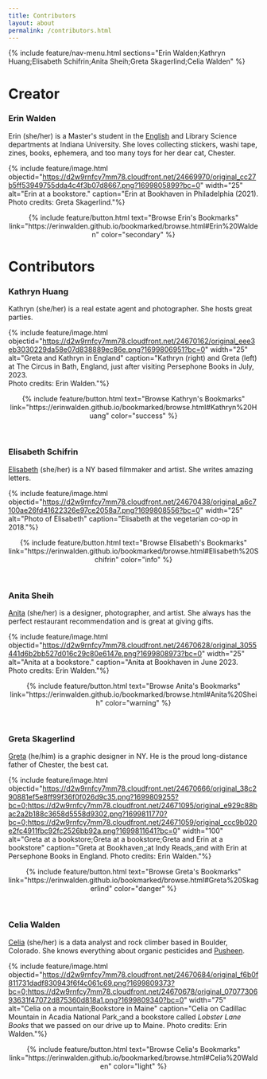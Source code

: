 ```yaml
---
title: Contributors
layout: about
permalink: /contributors.html
---
```

{% include feature/nav-menu.html sections="Erin Walden;Kathryn Huang;Elisabeth Schifrin;Anita Sheih;Greta Skagerlind;Celia Walden" %}

# **Creator**

### Erin Walden
Erin (she/her) is a Master's student in the [English](https://english.indiana.edu/about/graduate-students/index.html) and Library Science departments at Indiana University. She loves collecting stickers, washi tape, zines, books, ephemera, and too many toys for her dear cat, Chester.

{% include feature/image.html objectid="https://d2w9rnfcy7mm78.cloudfront.net/24669970/original_cc27b5ff53949755dda4c4f3b07d8667.png?1699805899?bc=0" width="25" alt="Erin at a bookstore." caption="Erin at Bookhaven in Philadelphia (2021).<br/>Photo credits: Greta Skagerlind."%}

<p style="text-align: center;">{% include feature/button.html text="Browse Erin's Bookmarks" link="https://erinwalden.github.io/bookmarked/browse.html#Erin%20Walden" color="secondary" %}</p>

# **Contributors**

### Kathryn Huang
Kathryn (she/her) is a real estate agent and photographer. She hosts great parties.

{% include feature/image.html objectid="https://d2w9rnfcy7mm78.cloudfront.net/24670162/original_eee3eb3030229da58e07d838889ec86e.png?1699806951?bc=0" width="25" alt="Greta and Kathryn in England" caption="Kathryn (right) and Greta (left) at The Circus in Bath, England, just after visiting Persephone Books in July, 2023.<br/>Photo credits: Erin Walden."%}

<p style="text-align: center;">{% include feature/button.html text="Browse Kathryn's Bookmarks" link="https://erinwalden.github.io/bookmarked/browse.html#Kathryn%20Huang" color="success" %}</p>

<br/>

### Elisabeth Schifrin
[Elisabeth](https://elisabethschifrin.cargo.site/) (she/her) is a NY based filmmaker and artist. She writes amazing letters.

{% include feature/image.html objectid="https://d2w9rnfcy7mm78.cloudfront.net/24670438/original_a6c7100ae26fd41622326e97ce2058a7.png?1699808556?bc=0" width="25" alt="Photo of Elisabeth" caption="Elisabeth at the vegetarian co-op in 2018."%}

<p style="text-align: center;">{% include feature/button.html text="Browse Elisabeth's Bookmarks" link="https://erinwalden.github.io/bookmarked/browse.html#Elisabeth%20Schifrin" color="info" %}</p>

<br/>

### Anita Sheih
[Anita](https://www.anitasheih.com/) (she/her) is a designer, photographer, and artist. She always has the perfect restaurant recommendation and is great at giving gifts.

{% include feature/image.html objectid="https://d2w9rnfcy7mm78.cloudfront.net/24670628/original_3055441d6b2bb527d016c29c80e6147e.png?1699808973?bc=0" width="25" alt="Anita at a bookstore." caption="Anita at Bookhaven in June 2023.<br/>Photo credits: Erin Walden."%}

<p style="text-align: center;">{% include feature/button.html text="Browse Anita's Bookmarks" link="https://erinwalden.github.io/bookmarked/browse.html#Anita%20Sheih" color="warning" %}</p>

<br/>

### Greta Skagerlind
[Greta](https://gskagerlind.com/) (he/him) is a graphic designer in NY. He is the proud long-distance father of Chester, the best cat.

{% include feature/image.html objectid="https://d2w9rnfcy7mm78.cloudfront.net/24670666/original_38c290881ef5e8ff99f36f0f026d9c35.png?1699809255?bc=0;https://d2w9rnfcy7mm78.cloudfront.net/24671095/original_e929c88bac2a2b188c3658d5558d9302.png?1699811770?bc=0;https://d2w9rnfcy7mm78.cloudfront.net/24671059/original_ccc9b020e2fc4911fbc92fc2526bb92a.png?1699811641?bc=0" width="100" alt="Greta at a bookstore;Greta at a bookstore;Greta and Erin at a bookstore" caption="Greta at Bookhaven,;at Indy Reads,;and with Erin at Persephone Books in England. Photo credits: Erin Walden."%}

<p style="text-align: center;">{% include feature/button.html text="Browse Greta's Bookmarks" link="https://erinwalden.github.io/bookmarked/browse.html#Greta%20Skagerlind" color="danger" %}</p>

<br/>

### Celia Walden
[Celia](https://cals.cornell.edu/news/2022/05/digital-agriculture-internships-spark-interdisciplinary-insights) (she/her) is a data analyst and rock climber based in Boulder, Colorado. She knows everything about organic pesticides and [Pusheen](https://pusheen.com/).

{% include feature/image.html objectid="https://d2w9rnfcy7mm78.cloudfront.net/24670684/original_f6b0f811731dadf830943f6f4c061c69.png?1699809373?bc=0;https://d2w9rnfcy7mm78.cloudfront.net/24670678/original_0707730693631f47072d875360d818a1.png?1699809340?bc=0" width="75" alt="Celia on a mountain;Bookstore in Maine" caption="Celia on Cadillac Mountain in Acadia National Park,;and a bookstore called <i>Lobster Lane Books</i> that we passed on our drive up to Maine. Photo credits: Erin Walden."%}

<p style="text-align: center;">{% include feature/button.html text="Browse Celia's Bookmarks" link="https://erinwalden.github.io/bookmarked/browse.html#Celia%20Walden" color="light" %}</p>
